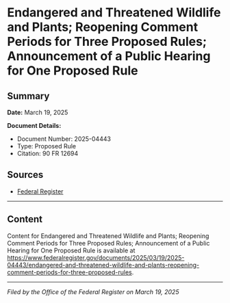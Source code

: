 # Endangered and Threatened Wildlife and Plants; Reopening Comment Periods for Three Proposed Rules; Announcement of a Public Hearing for One Proposed Rule

## Summary

**Date:** March 19, 2025

**Document Details:**
- Document Number: 2025-04443
- Type: Proposed Rule
- Citation: 90 FR 12694

## Sources
- [Federal Register](https://www.federalregister.gov/documents/2025/03/19/2025-04443/endangered-and-threatened-wildlife-and-plants-reopening-comment-periods-for-three-proposed-rules)

---

## Content

Content for Endangered and Threatened Wildlife and Plants; Reopening Comment Periods for Three Proposed Rules; Announcement of a Public Hearing for One Proposed Rule is available at https://www.federalregister.gov/documents/2025/03/19/2025-04443/endangered-and-threatened-wildlife-and-plants-reopening-comment-periods-for-three-proposed-rules.

---

*Filed by the Office of the Federal Register on March 19, 2025*
